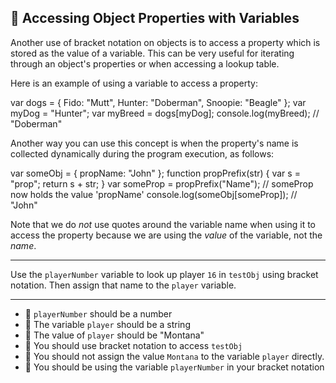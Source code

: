 🚀 Accessing Object Properties with Variables
---------------------------------------------

Another use of bracket notation on objects is to access a property which is stored as the value of a variable. This can be very useful for iterating through an object's properties or when accessing a lookup table.

Here is an example of using a variable to access a property:

var dogs = {
  Fido: "Mutt",  Hunter: "Doberman",  Snoopie: "Beagle"
};
var myDog = "Hunter";
var myBreed = dogs\[myDog\];
console.log(myBreed); // "Doberman"

Another way you can use this concept is when the property's name is collected dynamically during the program execution, as follows:

var someObj = {
  propName: "John"
};
function propPrefix(str) {
  var s = "prop";
  return s + str;
}
var someProp = propPrefix("Name"); // someProp now holds the value 'propName'
console.log(someObj\[someProp\]); // "John"

Note that we do _not_ use quotes around the variable name when using it to access the property because we are using the _value_ of the variable, not the _name_.

* * *

Use the `playerNumber` variable to look up player `16` in `testObj` using bracket notation. Then assign that name to the `player` variable.

* * *

*   🧪 `playerNumber` should be a number
*   🧪 The variable `player` should be a string
*   🧪 The value of `player` should be "Montana"
*   🧪 You should use bracket notation to access `testObj`
*   🧪 You should not assign the value `Montana` to the variable `player` directly.
*   🧪 You should be using the variable `playerNumber` in your bracket notation